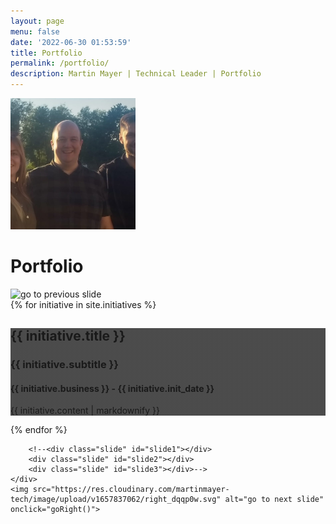 ```yaml
---
layout: page
menu: false
date: '2022-06-30 01:53:59'
title: Portfolio
permalink: /portfolio/
description: Martin Mayer | Technical Leader | Portfolio
---
```


<img class="img-rounded" src="/assets/img/uploads/martinmayer.jpg" alt="Martin Mayer" width="200">

# Portfolio

<div class="component">
	<img src="https://res.cloudinary.com/martinmayer-tech/image/upload/v1657837062/left_qqqq8i.svg" alt="go to previous slide" onclick="goLeft()"> 
	<div class="carousel">
		{% for initiative in site.initiatives %}
		<div class="slide" id="{{ initiative.reference }}" style="background: linear-gradient( rgba(0, 0, 0, 0.7), rgba(0, 0, 0, 0.7) ), url('{{ initiative.bg_img }}'); background-repeat: no-repeat; background-attachment: fixed; background-size: cover;">
		  <h2>{{ initiative.title }}</h2>
		  <h3>{{ initiative.subtitle }}</h3>
		  <h4>{{ initiative.business }} - {{ initiative.init_date }}</h4>
		  <p>{{ initiative.content | markdownify }}</p>
		</div>
		{% endfor %}
	
		<!--<div class="slide" id="slide1"></div>
		<div class="slide" id="slide2"></div>
		<div class="slide" id="slide3"></div>-->
	</div>
	<img src="https://res.cloudinary.com/martinmayer-tech/image/upload/v1657837062/right_dqqp0w.svg" alt="go to next slide" onclick="goRight()">
</div>
<script>
	const slideMargin = 0;
		
	function goRight() {
	
		if (document.querySelector(".carousel").scrollLeft + document.querySelector(".carousel").clientWidth + (slideMargin * 2) >= document.querySelector(".carousel").scrollWidth + slideMargin) {
			document.querySelector(".carousel").scrollLeft = slideMargin;
		}
		else {
			document.querySelector(".carousel").scrollLeft += document.querySelector(".carousel").clientWidth + (slideMargin * 2);
		}
	}

	function goLeft() {
		if (document.querySelector(".carousel").scrollLeft <= slideMargin) {
			document.querySelector(".carousel").scrollLeft = document.querySelector(".carousel").scrollWidth + slideMargin - document.querySelector(".carousel").clientWidth + (slideMargin * 2);
		}
		else {
			document.querySelector(".carousel").scrollLeft -= document.querySelector(".carousel").clientWidth + (slideMargin * 2);
		}		
	 }

</script>